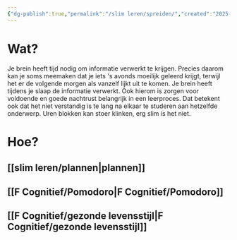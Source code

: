 ```yaml
---
{"dg-publish":true,"permalink":"/slim leren/spreiden/","created":"2025-06-03T21:08:04.686+02:00","updated":"2025-06-04T13:27:33.008+02:00"}
---
```


# Wat?
Je brein heeft tijd nodig om informatie verwerkt te krijgen. Precies daarom kan je soms meemaken dat je iets 's avonds moeilijk geleerd krijgt, terwijl het er de volgende morgen als vanzelf lijkt uit te komen. Je brein heeft tijdens je slaap de informatie verwerkt. Ook hierom is zorgen voor voldoende en goede nachtrust belangrijk in een leerproces.
Dat betekent ook dat het niet verstandig is te lang na elkaar te studeren aan hetzelfde onderwerp. Uren blokken kan stoer klinken, erg slim is het niet. 
# Hoe?
## [[slim leren/plannen\|plannen]]

## [[F Cognitief/Pomodoro\|F Cognitief/Pomodoro]]
## [[F Cognitief/gezonde levensstijl\|F Cognitief/gezonde levensstijl]]

